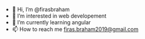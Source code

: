 - 👋 Hi, I’m @firasbraham
- 👀 I’m interested in web developement
- 🌱 I’m currently learning angular
- 📫 How to reach me firas.braham2019@gmail.com

<!---
firasbraham/firasbraham is a ✨ special ✨ repository because its `README.md` (this file) appears on your GitHub profile.
You can click the Preview link to take a look at your changes.
--->
